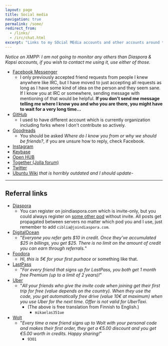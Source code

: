 ```yaml
---
layout: page
title: Social media
navigation: true
permalink: /some/
redirect_from:
  - /links/
  - /irc/chat.html
excerpt: "Links to my SOcial MEdia accounts and other accounts around the internet."
---
```


*Notice on XMPP: I am not going to monitor any others than Diaspora & Kapsi
 accounts, if you wish to contact me using it, use either of those.*

* [Facebook Messenger](https://m.me/mikaelahmsuomalainen)
    * I only previously accepted friend requests from people I knew
      anywhere like IRC, but I have moved to just accepting all requests
      as long as I have some kind of idea on the person and they seem sane.
      If I know you at IRC or somewhere, sending message with mentioning of
      that would be helpful. **If you don't send me message telling me
      where I know you and who you are there, you might have to wait for
      a very long time...**
* [GitHub](https://github.com/Mikaela)
    * I used to have different account which is currently organization
      including forks where I don't contribute so actively.
* [Goodreads](https://www.goodreads.com/user/show/11147845-mikaela-suomalainen)
    * You should be asked *Where do I know you from or why we should be
      friends?*, if you are unsure how to reply, check Facebook.
* [Instagram](https://www.instagram.com/mikaelahmsuomalainen/)
* [Keybase](http://keybase.io/Mikaela)
* [Open HUB](https://www.openhub.net/accounts/Mikaela)
* [Together (Jolla forum)](https://together.jolla.com/users/6732/mikaela/)
* [Twitter](https://twitter.com/Inaneierase)
* [Ubuntu Wiki](https://wiki.ubuntu.com/mikaela) *that is horribly outdated
and I should update-*

* * * * *

## Referral links

* [Diaspora](https://joindiaspora.com/i/0d50c7e1cbed)
    * You can register on joindiaspora.com which is invite-only, but
      you could always register on [some other pod](https://podupti.me/)
      without invite. All posts get propagated between servers no matter
      which pod you and I use, just remember to add
      `ciblia@joindiaspora.com`.
* [DigitalOcean](https://www.digitalocean.com/?refcode=ed2a94e7eb56)
    * "*Everyone you refer gets $10 in credit. Once they’ve accumulated $25
      in billings, you get $25. There is no limit on the amount of credit
      you can earn through referrals.*"
* [Foodora](https://bnc.lt/YR5e/4zjo1gF4ev)
    * *Hi, this is 5€ for your first purhace* or something like that.
* [LastPass](https://lastpass.eu/f?884346)
    * "*For every friend that signs up for LastPass, you both get 1 month
      free Premium (up to a limit of 2 years)!*"
* [Uber](https://www.uber.com/invite/mikaelas351ue)
    * "*All your friends who give the invite code when joining get their
        first trip for free (value depends on the country). When they use
        the code, you get automatically free drive (value 10€ at maximum)
        when you use Uber for the next time. Offer is not valid for
        UberTaxi.*
        * (The above is free translation from Finnish to English.)
            * `mikaelas351ue`
* [Wolt](http://get.woltapp.com/93O1)
    * "*Every time a new friend signs up to Wolt with your personal code
      and makes their first order, they get a €5.00 discount and you get
      €5.00 worth in credits. Happy sharing!*"
        * `93O1`
